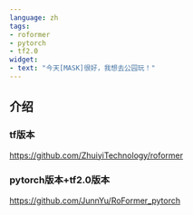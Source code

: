 ```yaml
---
language: zh
tags:
- roformer
- pytorch
- tf2.0
widget:
- text: "今天[MASK]很好，我想去公园玩！"
---
```

## 介绍
### tf版本 
https://github.com/ZhuiyiTechnology/roformer

### pytorch版本+tf2.0版本
https://github.com/JunnYu/RoFormer_pytorch